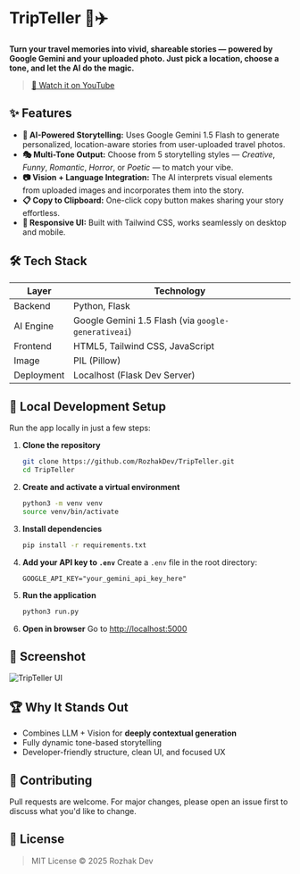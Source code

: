 # TripTeller 📸✈️

**Turn your travel memories into vivid, shareable stories — powered by Google Gemini and your uploaded photo. Just pick a location, choose a tone, and let the AI do the magic.**
> [🔗 Watch it on YouTube]()

## ✨ Features

- **🧠 AI-Powered Storytelling:** Uses Google Gemini 1.5 Flash to generate personalized, location-aware stories from user-uploaded travel photos.
- **🎭 Multi-Tone Output:** Choose from 5 storytelling styles — *Creative*, *Funny*, *Romantic*, *Horror*, or *Poetic* — to match your vibe.
- **📷 Vision + Language Integration:** The AI interprets visual elements from uploaded images and incorporates them into the story.
- **📋 Copy to Clipboard:** One-click copy button makes sharing your story effortless.
- **📱 Responsive UI:** Built with Tailwind CSS, works seamlessly on desktop and mobile.

## 🛠️ Tech Stack
| Layer      | Technology |
|------------|------------|
| Backend    | Python, Flask |
| AI Engine  | Google Gemini 1.5 Flash (via `google-generativeai`) |
| Frontend   | HTML5, Tailwind CSS, JavaScript |
| Image      | PIL (Pillow) |
| Deployment | Localhost (Flask Dev Server) |

## 🚀 Local Development Setup
Run the app locally in just a few steps:

1. **Clone the repository**
   ```bash
   git clone https://github.com/RozhakDev/TripTeller.git
   cd TripTeller
   ```

2. **Create and activate a virtual environment**
   ```bash
   python3 -m venv venv
   source venv/bin/activate
   ```

3. **Install dependencies**
   ```bash
   pip install -r requirements.txt
   ```

4. **Add your API key to `.env`**
   Create a `.env` file in the root directory:
   ```
   GOOGLE_API_KEY="your_gemini_api_key_here"
   ```

5. **Run the application**
   ```bash
   python3 run.py
   ```

6. **Open in browser**
   Go to [http://localhost:5000](http://localhost:5000)

## 📸 Screenshot
![TripTeller UI](https://github.com/user-attachments/assets/4a1724f0-2493-44ee-b8be-f33bbd30cca0)

## 🏆 Why It Stands Out
- Combines LLM + Vision for **deeply contextual generation**
- Fully dynamic tone-based storytelling
- Developer-friendly structure, clean UI, and focused UX

## 🤝 Contributing
Pull requests are welcome. For major changes, please open an issue first to discuss what you'd like to change.

## 📜 License
> MIT License © 2025 Rozhak Dev
